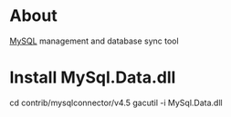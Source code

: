 # About
[MySQL](http://www.mysql.org) management and database sync tool

# Install MySql.Data.dll
cd contrib/mysqlconnector/v4.5
gacutil -i MySql.Data.dll
